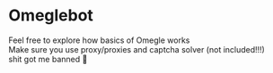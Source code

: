 # Omeglebot
Feel free to explore how basics of Omegle works\
Make sure you use proxy/proxies and captcha solver (not included!!!)\
shit got me banned :rofl:
